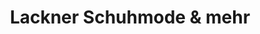 ---
title: "Lackner Schuhmode & mehr"
url: /st-johann-in-tirol/lackner-schuhmode-und-mehr/
shop: Schuhe
---